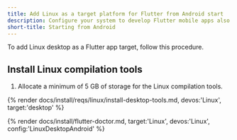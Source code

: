 ```yaml
---
title: Add Linux as a target platform for Flutter from Android start
description: Configure your system to develop Flutter mobile apps also on Linux.
short-title: Starting from Android
---
```


To add Linux desktop as a Flutter app target, follow this procedure.

## Install Linux compilation tools

1. Allocate a minimum of 5 GB of storage for the Linux compilation tools.

{% render docs/install/reqs/linux/install-desktop-tools.md, devos:'Linux', target:'desktop' %}

{% render docs/install/flutter-doctor.md, target:'Linux', devos:'Linux', config:'LinuxDesktopAndroid' %}
